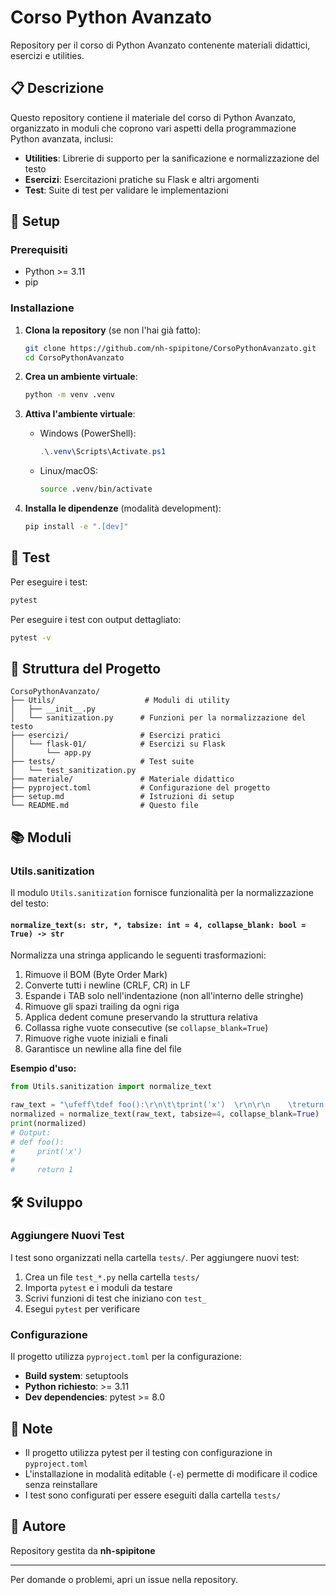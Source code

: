 # Corso Python Avanzato

Repository per il corso di Python Avanzato contenente materiali didattici, esercizi e utilities.

## 📋 Descrizione

Questo repository contiene il materiale del corso di Python Avanzato, organizzato in moduli che coprono vari aspetti della programmazione Python avanzata, inclusi:

-   **Utilities**: Librerie di supporto per la sanificazione e normalizzazione del testo
-   **Esercizi**: Esercitazioni pratiche su Flask e altri argomenti
-   **Test**: Suite di test per validare le implementazioni

## 🚀 Setup

### Prerequisiti

-   Python >= 3.11
-   pip

### Installazione

1. **Clona la repository** (se non l'hai già fatto):

    ```bash
    git clone https://github.com/nh-spipitone/CorsoPythonAvanzato.git
    cd CorsoPythonAvanzato
    ```

2. **Crea un ambiente virtuale**:

    ```bash
    python -m venv .venv
    ```

3. **Attiva l'ambiente virtuale**:

    - Windows (PowerShell):
        ```powershell
        .\.venv\Scripts\Activate.ps1
        ```
    - Linux/macOS:
        ```bash
        source .venv/bin/activate
        ```

4. **Installa le dipendenze** (modalità development):
    ```bash
    pip install -e ".[dev]"
    ```

## 🧪 Test

Per eseguire i test:

```bash
pytest
```

Per eseguire i test con output dettagliato:

```bash
pytest -v
```

## 📁 Struttura del Progetto

```
CorsoPythonAvanzato/
├── Utils/                    # Moduli di utility
│   ├── __init__.py
│   └── sanitization.py      # Funzioni per la normalizzazione del testo
├── esercizi/                # Esercizi pratici
│   └── flask-01/            # Esercizi su Flask
│       └── app.py
├── tests/                   # Test suite
│   └── test_sanitization.py
├── materiale/               # Materiale didattico
├── pyproject.toml           # Configurazione del progetto
├── setup.md                 # Istruzioni di setup
└── README.md                # Questo file
```

## 📚 Moduli

### Utils.sanitization

Il modulo `Utils.sanitization` fornisce funzionalità per la normalizzazione del testo:

#### `normalize_text(s: str, *, tabsize: int = 4, collapse_blank: bool = True) -> str`

Normalizza una stringa applicando le seguenti trasformazioni:

1. Rimuove il BOM (Byte Order Mark)
2. Converte tutti i newline (CRLF, CR) in LF
3. Espande i TAB solo nell'indentazione (non all'interno delle stringhe)
4. Rimuove gli spazi trailing da ogni riga
5. Applica dedent comune preservando la struttura relativa
6. Collassa righe vuote consecutive (se `collapse_blank=True`)
7. Rimuove righe vuote iniziali e finali
8. Garantisce un newline alla fine del file

**Esempio d'uso:**

```python
from Utils.sanitization import normalize_text

raw_text = "\ufeff\tdef foo():\r\n\t\tprint('x')  \r\n\r\n    \treturn 1\r\n"
normalized = normalize_text(raw_text, tabsize=4, collapse_blank=True)
print(normalized)
# Output:
# def foo():
#     print('x')
#
#     return 1
```

## 🛠️ Sviluppo

### Aggiungere Nuovi Test

I test sono organizzati nella cartella `tests/`. Per aggiungere nuovi test:

1. Crea un file `test_*.py` nella cartella `tests/`
2. Importa `pytest` e i moduli da testare
3. Scrivi funzioni di test che iniziano con `test_`
4. Esegui `pytest` per verificare

### Configurazione

Il progetto utilizza `pyproject.toml` per la configurazione:

-   **Build system**: setuptools
-   **Python richiesto**: >= 3.11
-   **Dev dependencies**: pytest >= 8.0

## 📝 Note

-   Il progetto utilizza pytest per il testing con configurazione in `pyproject.toml`
-   L'installazione in modalità editable (`-e`) permette di modificare il codice senza reinstallare
-   I test sono configurati per essere eseguiti dalla cartella `tests/`

## 👥 Autore

Repository gestita da **nh-spipitone**

---

Per domande o problemi, apri un issue nella repository.
